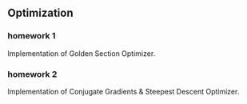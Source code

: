 ## Optimization
  
### homework 1  
  Implementation of Golden Section Optimizer.
### homework 2
  Implementation of Conjugate Gradients & Steepest Descent Optimizer.
